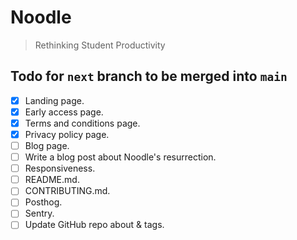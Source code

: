 # Noodle

> Rethinking Student Productivity

## Todo for `next` branch to be merged into `main`

- [x] Landing page.
- [x] Early access page.
- [x] Terms and conditions page.
- [x] Privacy policy page.
- [ ] Blog page.
- [ ] Write a blog post about Noodle's resurrection.
- [ ] Responsiveness.
- [ ] README.md.
- [ ] CONTRIBUTING.md.
- [ ] Posthog.
- [ ] Sentry.
- [ ] Update GitHub repo about & tags.
